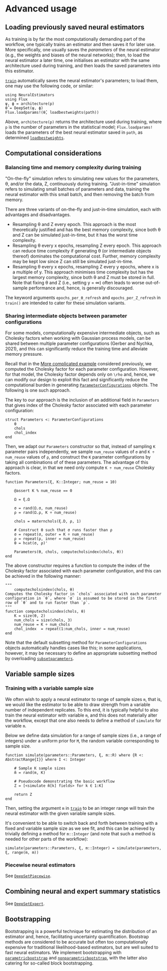# Advanced usage

## Loading previously saved neural estimators

As training is by far the most computationally demanding part of the workflow, one typically trains an estimator and then saves it for later use. More specifically, one usually saves the *parameters* of the neural estimator (e.g., the weights and biases of the neural networks); then, to load the neural estimator a later time, one initialises an estimator with the same architecture used during training, and then loads the saved parameters into this estimator.

[`train`](@ref) automatically saves the neural estimator's parameters; to load them, one may use the following code, or similar:

```
using NeuralEstimators
using Flux
ψ, ϕ = architecture(p)
θ̂ = DeepSet(ψ, ϕ)
Flux.loadparams!(θ̂, loadbestweights(path))
```

Above, `architecture(p)` returns the architecture used during training, where `p` is the number of parameters in the statistical model; `Flux.loadparams!` loads the parameters of the best neural estimator saved in `path`, as determined [`loadbestweights`](@ref).

## Computational considerations

### Balancing time and memory complexity during training

"On-the-fly" simulation refers to simulating new values for the parameters, θ, and/or the data, Z, continuously during training. "Just-in-time" simulation refers to simulating small batches of parameters and data, training the neural estimator with this small batch, and then removing the batch from memory.   

There are three variants of on-the-fly and just-in-time simulation, each with advantages and disadvantages.

- Resampling θ and Z every epoch. This approach is the most theoretically justified and has the best memory complexity, since both θ and Z can be simulated just-in-time, but it has the worst time complexity.
- Resampling θ every x epochs, resampling Z every epoch. This approach can reduce time complexity if generating θ (or intermediate objects thereof) dominates the computational cost. Further, memory complexity may be kept low since Z can still be simulated just-in-time.
- Resampling θ every x epochs, resampling Z every y epochs, where x is a multiple of y. This approach minimises time complexity but has the largest memory complexity, since both θ and Z must be stored in full. Note that fixing θ and Z (i.e., setting y = ∞) often leads to worse out-of-sample performance and, hence, is generally discouraged.

The keyword arguments `epochs_per_θ_refresh` and `epochs_per_Z_refresh` in `train()` are intended to cater for these simulation variants.


### Sharing intermediate objects between parameter configurations

For some models, computationally expensive intermediate objects, such as Cholesky factors when working with Gaussian process models, can be shared between multiple parameter configurations (Gerber and Nychka, 2021), and this can significantly reduce the training time and alleviate memory pressure.

Recall that in the [More complicated example](@ref) considered previously, we computed the Cholesky factor for each parameter configuration. However, for that model, the Cholesky factor depends only on ``\rho`` and, hence, we can modify our design to exploit this fact and significantly reduce the computational burden in generating [`ParameterConfigurations`](@ref) objects. The following is one such approach.


The key to our approach is the inclusion of an additional field in `Parameters` that gives index of the Cholesky factor associated with each parameter configuration:

```
struct Parameters <: ParameterConfigurations
	θ
	chols
	chol_index
end
```

Then, we adapt our `Parameters` constructor so that, instead of sampling `K` parameter pairs independently, we sample `num_reuse` values of `σ` and `K ÷ num_reuse` values of `ρ`, and construct the `K` parameter configurations by taking all combinations of of these parameters. The advantage of this approach is clear, in that we need only compute `K ÷ num_reuse` Cholesky factors.

```
function Parameters(ξ, K::Integer; num_reuse = 10)

	@assert K % num_reuse == 0

	Ω = ξ.Ω

	σ = rand(Ω.σ, num_reuse)
	ρ = rand(Ω.ρ, K ÷ num_reuse)

	chols = maternchols(ξ.D, ρ, 1)

	# Construct θ such that σ runs faster than ρ
	σ = repeat(σ, outer = K ÷ num_reuse)
	ρ = repeat(ρ, inner = num_reuse)
	θ = hcat(σ, ρ)'

	Parameters(θ, chols, computecholsindex(chols, θ))
end
```

The above constructor requires a function to compute the index of the Cholesky factor associated with each parameter configuration, and this can be achieved in the following manner:
```
"""
	computecholsindex(chols, θ)
Computes the Cholesky factor in `chols` associated with each parameter configuration in `θ`, where `σ` is assumed to be stored in the first row of `θ` and to run faster than `ρ`.
"""
function computecholsindex(chols, θ)
	K = size(θ, 2)
	num_chols = size(chols, 3)
	num_reuse = K ÷ num_chols
	chol_index  = repeat(1:num_chols, inner = num_reuse)
end
```

Note that the default subsetting method for `ParameterConfigurations` objects automatically handles cases like this; in some applications, however, it may be necessary to define an appropriate subsetting method by overloading [`subsetparameters`](@ref).



## Variable sample sizes

### Training with a variable sample size

We often wish to apply a neural estimator to range of sample sizes `m`, that is, we would like the estimator to be able to draw strength from a variable number of independent replicates. To this end, it is typically helpful to also train the neural estimator with variable `m`, and this does not materially alter the workflow, except that one also needs to define a method of `simulate` for variable `m`.

Below we define data simulation for a range of sample sizes (i.e., a range of integers) under a uniform prior for ``M``, the random variable corresponding to sample size.

```
function simulate(parameters::Parameters, ξ, m::R) where {R <: AbstractRange{I}} where I <: Integer

	# Sample K sample sizes
	m̃ = rand(m, K)

	# Pseudocode demonstrating the basic workflow
	Z = [<simulate m̃[k] fields> for k ∈ 1:K]

	return Z
end
```

Then, setting the argument `m` in [`train`](@ref) to be an integer range will train the neural estimator with the given variable sample sizes.

It's convenient to be able to switch back and forth between training with a fixed and variable sample size as we see fit, and this can be achieved by trivially defining a method for `m::Integer` (and note that such a method is needed for other parts of the workflow):

```
simulate(parameters::Parameters, ξ, m::Integer) = simulate(parameters, ξ, range(m, m))
```



### Piecewise neural estimators

See [`DeepSetPiecewise`](@ref).


## Combining neural and expert summary statistics

See [`DeepSetExpert`](@ref).


## Bootstrapping 

Bootstrapping is a powerful technique for estimating the distribution of an estimator and, hence, facilitating uncertainty quantification. Bootstrap methods are considered to be accurate but often too computationally expensive for traditional likelihood-based estimators, but are well suited to fast neural estimators. We implement bootstrapping with  [`parametricbootstrap`](@ref) and [`nonparametricbootstrap`](@ref), with the latter also catering for so-called block bootstrapping.
